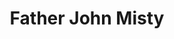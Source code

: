 ---
title: "Father John Misty"
summary: "Joshua Michael Tillman , better known by his stage name Father John Misty, is an American musician, singer, songwriter, and record producer. He has also performed and released studio albums under the name J. Tillman.
Maintaining a steady output of solo recordings since 2004, Tillman has been either a permanent or touring member of Demon Hunter, Saxon Shore, Fleet Foxes, Jeffertitti's Nile, Pearly Gate Music, Siberian, Har Mar Superstar, Poor Moon, Low Hums, and Jonathan Wilson, and has toured extensively with Damien Jurado, Jesse Sykes, and David Bazan. He has also made contributions to albums by more mainstream artists such as Beyoncé, Lady Gaga, Kid Cudi, Lana Del Rey, and Post Malone."
slug: "father-john-misty"
image: "father-john-misty.jpg"
apple_music_artist_url: "https://music.apple.com/gb/artist/father-john-misty/514361724"
wikipedia_url: "https://en.wikipedia.org/wiki/Father_John_Misty"
---